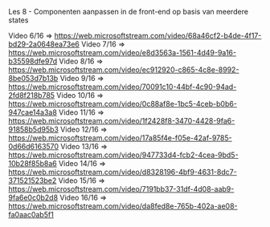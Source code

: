 Les 8 - Componenten aanpassen in de front-end op basis van meerdere states
    

Video 6/16 => https://web.microsoftstream.com/video/68a46cf2-b4de-4f17-bd29-2a0648ea73e6
Video 7/16 => https://web.microsoftstream.com/video/e8d3563a-1561-4d49-9a16-b35598dfe97d
Video 8/16 => https://web.microsoftstream.com/video/ec912920-c865-4c8e-8992-8be053d7b13b
Video 9/16 => https://web.microsoftstream.com/video/70091c10-44bf-4c90-94ad-2fd8f218b785
Video 10/16 => https://web.microsoftstream.com/video/0c88af8e-1bc5-4ceb-b0b6-947cae14a3a8
Video 11/16 => https://web.microsoftstream.com/video/1f2428f8-3470-4428-9fa6-91858b5d95b3
Video 12/16 => https://web.microsoftstream.com/video/17a85f4e-f05e-42af-9785-0d66d6163570
Video 13/16 => https://web.microsoftstream.com/video/947733d4-fcb2-4cea-9bd5-10b28f85b8a6
Video 14/16 => https://web.microsoftstream.com/video/d8328196-4bf9-4631-8dc7-371521523be2
Video 15/16 => https://web.microsoftstream.com/video/7191bb37-31df-4d08-aab9-9fa6e0c0b2d8
Video 16/16 => https://web.microsoftstream.com/video/da8fed8e-765b-402a-ae08-fa0aac0ab5f1
